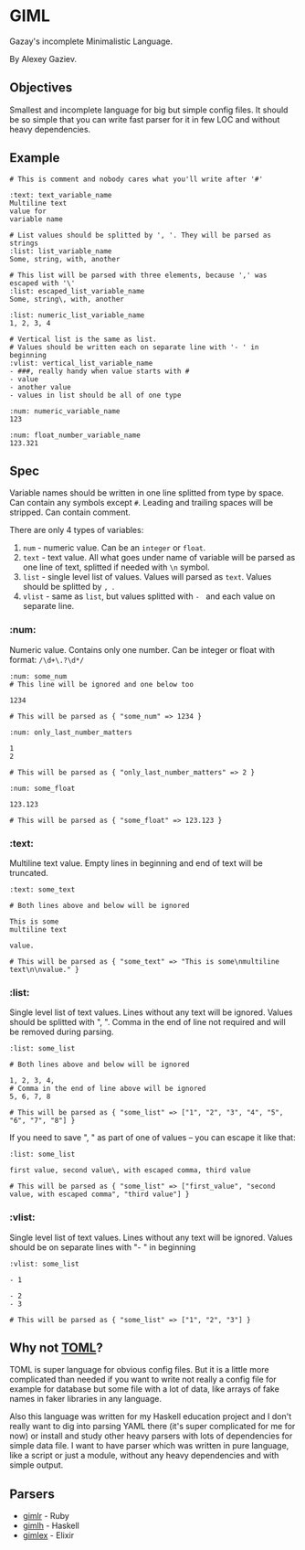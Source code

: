 # GIML

Gazay's incomplete Minimalistic Language.

By Alexey Gaziev.

## Objectives

Smallest and incomplete language for big but simple config files.
It should be so simple that you can write fast parser for it in few LOC and without heavy dependencies.

## Example

```giml
# This is comment and nobody cares what you'll write after '#'

:text: text_variable_name
Multiline text
value for
variable name

# List values should be splitted by ', '. They will be parsed as strings
:list: list_variable_name
Some, string, with, another

# This list will be parsed with three elements, because ',' was escaped with '\'
:list: escaped_list_variable_name
Some, string\, with, another

:list: numeric_list_variable_name
1, 2, 3, 4

# Vertical list is the same as list.
# Values should be written each on separate line with '- ' in beginning
:vlist: vertical_list_variable_name
- ###, really handy when value starts with #
- value
- another value
- values in list should be all of one type

:num: numeric_variable_name
123

:num: float_number_variable_name
123.321
```

## Spec

Variable names should be written in one line splitted from type by space. Can contain any symbols except `#`. Leading and trailing spaces will be stripped. Can contain comment.

There are only 4 types of variables:

1. `num`    - numeric value. Can be an `integer` or `float`.
2. `text`   - text value. All what goes under name of variable will be parsed as one line of text, splitted if needed with `\n` symbol.
3. `list`   - single level list of values. Values will parsed as `text`. Values should be splitted by `, `.
4. `vlist`  - same as `list`, but values splitted with `- ` and each value on separate line.

### :num:

Numeric value. Contains only one number. Can be integer or float with format: `/\d+\.?\d*/`

```giml
:num: some_num
# This line will be ignored and one below too

1234

# This will be parsed as { "some_num" => 1234 }

:num: only_last_number_matters

1
2

# This will be parsed as { "only_last_number_matters" => 2 }

:num: some_float

123.123

# This will be parsed as { "some_float" => 123.123 }
```

### :text:

Multiline text value. Empty lines in beginning and end of text will be truncated.

```giml
:text: some_text

# Both lines above and below will be ignored

This is some
multiline text

value.

# This will be parsed as { "some_text" => "This is some\nmultiline text\n\nvalue." }
```

### :list:

Single level list of text values. Lines without any text will be ignored.
Values should be splitted with ", ".
Comma in the end of line not required and will be removed during parsing.

```giml
:list: some_list

# Both lines above and below will be ignored

1, 2, 3, 4,
# Comma in the end of line above will be ignored
5, 6, 7, 8

# This will be parsed as { "some_list" => ["1", "2", "3", "4", "5", "6", "7", "8"] }
```

If you need to save ", " as part of one of values – you can escape it like that:
```giml
:list: some_list

first value, second value\, with escaped comma, third value

# This will be parsed as { "some_list" => ["first_value", "second value, with escaped comma", "third value"] }
```

### :vlist:

Single level list of text values. Lines without any text will be ignored.
Values should be on separate lines with "- " in beginning

```giml
:vlist: some_list

- 1

- 2
- 3

# This will be parsed as { "some_list" => ["1", "2", "3"] }
```

## Why not [TOML](https://github.com/toml-lang/toml)?

TOML is super language for obvious config files.
But it is a little more complicated than needed
if you want to write not really a config file
for example for database but some file with a lot of data,
like arrays of fake names in faker libraries in any language.

Also this language was written for my Haskell education project
and I don't really want to dig into parsing
YAML there (it's super complicated for me for now) or
install and study other heavy parsers with lots of dependencies for simple data file.
I want to have parser which was written in pure language,
like a script or just a module, without any heavy dependencies and with simple output.

## Parsers

- [gimlr](https://github.com/GIML/gimlr) - Ruby
- [gimlh](https://github.com/GIML/gimlh) - Haskell
- [gimlex](https://github.com/GIML/gimlex) - Elixir
